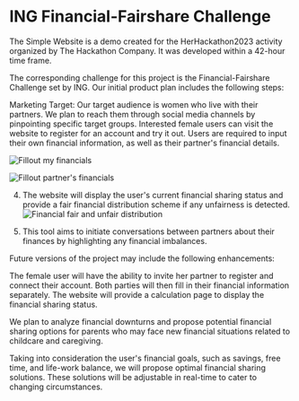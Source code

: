 # ING Financial-Fairshare Challenge

The Simple Website is a demo created for the HerHackathon2023 activity organized by The Hackathon Company. It was developed within a 42-hour time frame.

The corresponding challenge for this project is the Financial-Fairshare Challenge set by ING. Our initial product plan includes the following steps:

Marketing Target: Our target audience is women who live with their partners. We plan to reach them through social media channels by pinpointing specific target groups.
Interested female users can visit the website to register for an account and try it out.
Users are required to input their own financial information, as well as their partner's financial details.

![Fillout my financials](https://github.com/Honglin-Li/ING/assets/63659361/3e9f2667-9c86-470b-918e-7fe7f4fc7660)

![Fillout partner's financials](https://github.com/Honglin-Li/ING/assets/63659361/66ef2eae-1858-47d5-bda5-8eb4a6ebf330)

4. The website will display the user's current financial sharing status and provide a fair financial distribution scheme if any unfairness is detected.
![Financial fair and unfair distribution](https://github.com/Honglin-Li/ING/assets/63659361/ca0ca5cb-c929-43d2-918b-92b4f8033776)

5. This tool aims to initiate conversations between partners about their finances by highlighting any financial imbalances.

Future versions of the project may include the following enhancements:

The female user will have the ability to invite her partner to register and connect their account. Both parties will then fill in their financial information separately. The website will provide a calculation page to display the financial sharing status.

We plan to analyze financial downturns and propose potential financial sharing options for parents who may face new financial situations related to childcare and caregiving.

Taking into consideration the user's financial goals, such as savings, free time, and life-work balance, we will propose optimal financial sharing solutions. These solutions will be adjustable in real-time to cater to changing circumstances.

